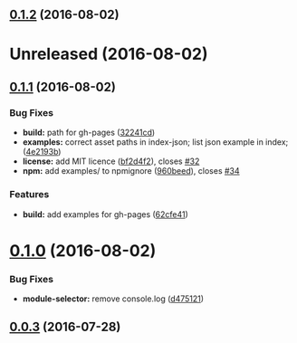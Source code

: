 <a name="0.1.2"></a>
## [0.1.2](https://github.com/voorhoede/demo-viewer/compare/v0.1.1...v0.1.2) (2016-08-02)



<a name="Unreleased"></a>
# Unreleased (2016-08-02)



<a name="0.1.1"></a>
## [0.1.1](https://github.com/voorhoede/demo-viewer/compare/v0.1.0...v0.1.1) (2016-08-02)


### Bug Fixes

* **build:** path for gh-pages ([32241cd](https://github.com/voorhoede/demo-viewer/commit/32241cd))
* **examples:** correct asset paths in index-json; list json example in index; ([4e2193b](https://github.com/voorhoede/demo-viewer/commit/4e2193b))
* **license:** add MIT licence ([bf2d4f2](https://github.com/voorhoede/demo-viewer/commit/bf2d4f2)), closes [#32](https://github.com/voorhoede/demo-viewer/issues/32)
* **npm:** add examples/ to npmignore ([960beed](https://github.com/voorhoede/demo-viewer/commit/960beed)), closes [#34](https://github.com/voorhoede/demo-viewer/issues/34)


### Features

* **build:** add examples for gh-pages ([62cfe41](https://github.com/voorhoede/demo-viewer/commit/62cfe41))



<a name="0.1.0"></a>
# [0.1.0](https://github.com/voorhoede/demo-viewer/compare/v0.0.3...v0.1.0) (2016-08-02)


### Bug Fixes

* **module-selector:** remove console.log ([d475121](https://github.com/voorhoede/demo-viewer/commit/d475121))



<a name="0.0.3"></a>
## [0.0.3](https://github.com/voorhoede/demo-viewer/compare/v0.0.2...v0.0.3) (2016-07-28)



